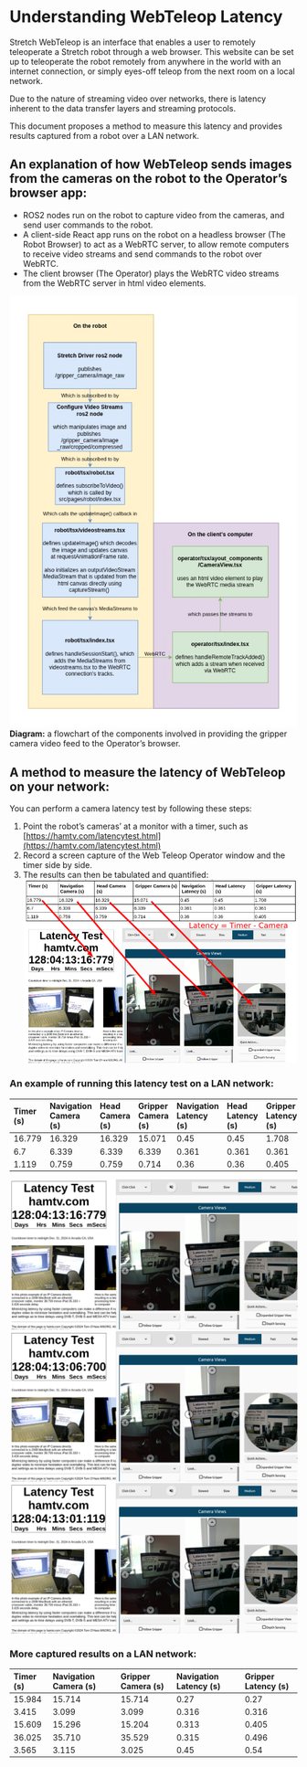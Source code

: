 # Understanding WebTeleop Latency

Stretch WebTeleop is an interface that enables a user to remotely teleoperate a Stretch robot through a web browser. This website can be set up to teleoperate the robot remotely from anywhere in the world with an internet connection, or simply eyes-off teleop from the next room on a local network. 

Due to the nature of streaming video over networks, there is latency inherent to the data transfer layers and streaming protocols. 

This document proposes a method to measure this latency and provides results captured from a robot over a LAN network.

## An explanation of how WebTeleop sends images from the cameras on the robot to the Operator’s browser app:

* ROS2 nodes run on the robot to capture video from the cameras, and send user commands to the robot.  
* A client-side React app runs on the robot on a headless browser (The Robot Browser) to act as a WebRTC server, to allow remote computers to receive video streams and send commands to the robot over WebRTC.  
* The client browser (The Operator) plays the WebRTC video streams from the WebRTC server in html video elements.

![](./assets/latency_test/webteleop_video_components.jpg) 
**Diagram:** a flowchart of the components involved in providing the gripper camera video feed to the Operator’s browser.

## A method to measure the latency of WebTeleop on your network:

You can perform a camera latency test by following these steps:

1. Point the robot’s cameras’ at a monitor with a timer, such as [https://hamtv.com/latencytest.html](https://hamtv.com/latencytest.html)  
2. Record a screen capture of the Web Teleop Operator window and the timer side by side.   
3. The results can then be tabulated and quantified:  
   ![](./assets/latency_test/latency_test_howto.png)
   

### An example of running 	this latency test on a LAN network:

| Timer (s) | Navigation Camera (s) | Head Camera (s) | Gripper Camera (s) | Navigation Latency (s) | Head Latency (s) | Gripper Latency (s) |
| :---- | :---- | :---- | :---- | :---- | :---- | :---- |
| 16.779 | 16.329 | 16.329 | 15.071 | 0.45 | 0.45 | 1.708 |
| 6.7 | 6.339 | 6.339 | 6.339 | 0.361 | 0.361 | 0.361 |
| 1.119 | 0.759 | 0.759 | 0.714 | 0.36 | 0.36 | 0.405 |

![](./assets/latency_test/latency_test_1.png)
![](./assets/latency_test/latency_test_2.png)
![](./assets/latency_test/latency_test_3.png)

### More captured results on a LAN network:

| Timer (s) | Navigation Camera (s) | Gripper Camera (s) | Navigation Latency (s) | Gripper Latency (s) |
| :---- | :---- | :---- | :---- | :---- |
| 15.984 | 15.714 | 15.714 | 0.27 | 0.27 |
| 3.415 | 3.099 | 3.099 | 0.316 | 0.316 |
| 15.609 | 15.296 | 15.204 | 0.313 | 0.405 |
| 36.025 | 35.710 | 35.529 | 0.315 | 0.496 |
| 3.565 | 3.115 | 3.025 | 0.45 | 0.54 |